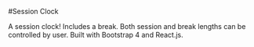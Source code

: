 #Session Clock

A session clock! Includes a break. Both session and break lengths can be controlled by user. Built with Bootstrap 4 and React.js.
